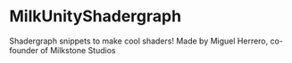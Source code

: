 # MilkUnityShadergraph
Shadergraph snippets to make cool shaders!
Made by Miguel Herrero, co-founder of Milkstone Studios
